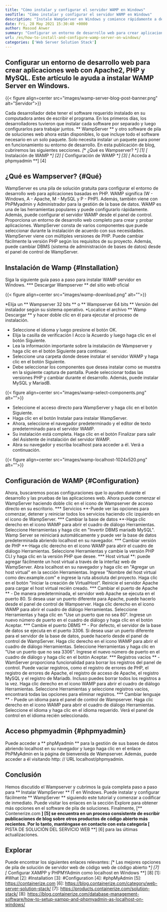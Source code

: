 ```yaml
---
title: "Cómo instalar y configurar el servidor WAMP en Windows" 
seoTitle: "Cómo instalar y configurar el servidor WAMP en Windows" 
description: "Instale WampServer en Windows y comience rápidamente a desarrollar aplicaciones web basadas en PHP. Wamp Server está disponible para Windows 32 y 64 bits." 
date: Fri, 28 May 2021 15:30:40 +0000
author: Masood Anwer
summary: "Configurar un entorno de desarrollo web para crear aplicaciones web con Apache2, PHP y MySQL. Este artículo le ayuda a instalar WAMP Server en Windows." 
url: /es/how-to-install-and-configure-wamp-server-on-windows/
categories: ['Web Server Solution Stack']
---
```


## Configurar un entorno de desarrollo web para crear aplicaciones web con Apache2, PHP y MySQL. Este artículo le ayuda a instalar WAMP Server en Windows.

{{< figure align=center src="images/wamp-server-blog-post-banner.png" alt="Servidor">}}

Cada desarrollador debe tener el software requerido instalado en su computadora antes de escribir el programa. En los primeros días, los desarrolladores tuvieron que instalar cada software por separado y luego configurarlos para trabajar juntos. ** WampServer ** y otro software de pila de soluciones web ahora están disponibles, lo que incluye todo el software necesario en un solo paquete. Solo necesita instalar un paquete para poner en funcionamiento su entorno de desarrollo.
En esta publicación de blog, cubriremos las siguientes secciones.
  *[** ¿Qué es Wampserver? **] [1]
  *[** Instalación de WAMP **] [2]
  *[** Configuración de WAMP **] [3]
  *[** Acceda a phpmyadmin **] [4]

## ¿Qué es Wampserver? {#Qué}
WampServer es una pila de solución gratuita para configurar el entorno de desarrollo web para aplicaciones basadas en PHP. WAMP significa (W - Windows, A - Apache, M - MySQL y P - PHP). Además, también viene con PhPMyadmin y Administrador para la gestión de la base de datos. WAMP es una de las herramientas populares y puede configurarlo rápidamente. Además, puede configurar el servidor WAMP desde el panel de control. Proporciona un entorno de desarrollo web completo para crear y probar aplicaciones. WampServer consta de varios componentes que puede seleccionar durante la instalación de acuerdo con sus necesidades. WampServer viene con múltiples versiones de PHP. Puede cambiar fácilmente la versión PHP según los requisitos de su proyecto. Además, puede cambiar DBMS (sistema de administración de bases de datos) desde el panel de control de WampServer.

## Instalación de Wamp {#Installation}
Siga la siguiente guía paso a paso para instalar WAMP servidor en Windows.
  *** Descargar Wampserver ** del sitio web oficial

{{< figure align=center src="images/wamp-download.png" alt="">}}

  *Elija un ** Wampserver 32 bits ** o ** Wampserver 64 bits ** Versión del instalador según su sistema operativo.
  *Localice el archivo ** Wamp Descargar ** y hacer doble clic en él para ejecutar el proceso de instalación.
  * Seleccione el idioma y luego presione el botón OK.
  * Elija la casilla de verificación I Acco la Acuerdo y luego haga clic en el botón Siguiente.
  * Lea la información importante sobre la instalación de Wampserver y haga clic en el botón Siguiente para continuar.
  * Seleccione una carpeta donde desee instalar el servidor WAMP y haga clic en el botón Siguiente.
  * Debe seleccionar los componentes que desea instalar como se muestra en la siguiente captura de pantalla. Puede seleccionar todas las versiones PHP y cambiar durante el desarrollo. Además, puede instalar MySQL y MariadB.

{{< figure align=center src="images/wamp-select-components.png" alt="">}}

  * Seleccione el acceso directo para WampServer y haga clic en el botón Siguiente.
  * Haga clic en el botón Instalar para instalar WampServer.
  * Ahora, seleccione el navegador predeterminado y el editor de texto predeterminado para el servidor WAMP.
  * Su instalación está completa. Haga clic en el botón Finalizar para salir del Asistente de instalación del servidor WAMP.
  * Abra su navegador y escriba localhost para acceder a él. Verá a continuación.

{{< figure align=center src="images/wamp-localhost-1024x520.png" alt="">}}


## Configuración de WAMP {#Configuration}
Ahora, buscaremos pocas configuraciones que lo ayuden durante el desarrollo y las pruebas de las aplicaciones web. Ahora puede comenzar el WampServer haciendo doble clic en el icono de Wampserver de acceso directo en su escritorio.
  *** Servicios **-Puede ver las opciones para comenzar, detener y reiniciar todos los servicios haciendo clic izquierdo en el icono de WampServer.
  *** Cambiar la base de datos **-Haga clic derecho en el icono WAMP para abrir el cuadro de diálogo Herramientas. Seleccione Herramientas y haga clic en "Invertir DBMS mariadb MySQL". Wamp Server se reiniciará automáticamente y puede ver la base de datos predeterminada abriendo localhost en su navegador.
  *** Cambiar versión de PHP **-Haga clic derecho en el icono WAMP para abrir el cuadro de diálogo Herramientas. Seleccione Herramientas y cambie la versión PHP CLI y haga clic en la versión PHP que desee.
  *** Host virtual **: puede agregar fácilmente un host virtual a través de la interfaz web de WampServer. Abra localhost en su navegador y haga clic en "Agregar un host virtual" en la sección Herramientas. Ingrese "Nombre del host virtual como dev.example.com" e ingrese la ruta absoluta del proyecto. Haga clic en el botón "Iniciar la creación de VirtualHost". Reinicie el servidor Apache para cargar el host virtual recién creado.
  *** Cambiar el puerto de Apache ** - De manera predeterminada, el servidor web Apache se ejecuta en el puerto 80. Si desea usar un puerto diferente para Apache, puede hacerlo desde el panel de control de Wampserver. Haga clic derecho en el icono WAMP para abrir el cuadro de diálogo Herramientas. Seleccione Herramientas y haga clic en "Use un puerto que no sea 80". Ingrese un nuevo número de puerto en el cuadro de diálogo y haga clic en el botón Aceptar.
  *** Cambie el puerto DBMS ** - Por defecto, el servidor de la base de datos se ejecuta en el puerto 3306. Si desea usar un puerto diferente para el servidor de la base de datos, puede hacerlo desde el panel de control de WampServer. Haga clic derecho en el icono WAMP para abrir el cuadro de diálogo Herramientas. Seleccione Herramientas y haga clic en "Use un puerto que no sea 3306". Ingrese el nuevo número de puerto en el cuadro de diálogo y haga clic en el botón Aceptar.
  *** Registros vacíos ** - WamServer proporciona funcionalidad para borrar los registros del panel de control. Puede vaciar registros, como el registro de errores de PHP, el registro de errores de Apache, el registro de acceso de Apache, el registro MySQL y el registro de Mariadb. Incluso puedes borrar todos los registros a la vez. Haga clic derecho en el icono WAMP para abrir el cuadro de diálogo Herramientas. Seleccione Herramientas y seleccione registros vacíos, encontrará todas las opciones para eliminar registros.
  *** Cambiar lenguaje ** - Puede un idioma para el panel de control de Wampserver. Haga clic derecho en el icono WAMP para abrir el cuadro de diálogo Herramientas. Seleccione el idioma y haga clic en el idioma requerido. Verá el panel de control en el idioma recién seleccionado.

## Acceso phpmyadmin {#phpmyadmin}
Puede acceder a ** phpMyadmin ** para la gestión de sus bases de datos abriendo localhost en su navegador y luego haga clic en el enlace PhPMyAdmin en la página de bienvenida de Wampserver. Además, puede acceder a él visitando http: // URL localhost/phpmyadmin.

## Conclusión
Hemos discutido el Wampserver y cubrimos la guía completa paso a paso para ** Instalar WampServer ** IT en Windows. Puede instalar y configurar fácilmente ** WampServer ** siguiendo este tutorial y comenzar a codificar de inmediato. Puede visitar los enlaces en la sección Explore para obtener más opciones en el software de pila de soluciones.
Finalmente, [** Contenerize.com **] [5] se encuentra en un proceso consistente de escribir publicaciones de blog sobre otros productos de código abierto más recientes. Por lo tanto, manténgase en contacto con esta categoría [** PISTA DE SOLUCIÓN DEL SERVICIO WEB **] [6] para las últimas actualizaciones.

## Explorar
Puede encontrar los siguientes enlaces relevantes:
  *[** Las mejores opciones de pila de solución de servidor web de código web de código abierto **] [7]
  *[** Configurar XAMPP y PHPMYAdmin como localhost en Windows **] [8]
[1]: #What
[2]: #Installation
[3]: #Configuration
[4]: #phpMyAdmin
[5]: https://containerize.com
[6]: https://blog.containerize.com/category/web-server-solution-stack/
[7]: https://products.containerize.com/solution-stack/
[8]: https://blog.containerize.com/database-management-software/how-to-setup-xampp-and-phpmyadmin-as-localhost-on-windows/
